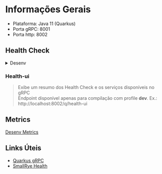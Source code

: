 # Informações Gerais

- Plataforma: Java 11 (Quarkus)
- Porta gRPC: 8001
- Porta http: 8002


## Health Check

<details><summary>Desenv</summary>

- [Desenv health](https://des-medicao-grpc-server.siconv.estaleiro.serpro.gov.br/health)
- [Desenv health/liveness](https://des-medicao-grpc-server.siconv.estaleiro.serpro.gov.br/health/live)
- [Desenv health/readiness](https://des-medicao-grpc-server.siconv.estaleiro.serpro.gov.br/health/ready)

</details>

### Health-ui

> Exibe um resumo dos Health Check e os serviços disponíveis no gRPC<br/>
> Endpoint disponível apenas para compilação com profile **dev**. Ex.: http://localhost:8002/q/health-ui

## Metrics

[Desenv Metrics](https://des-medicao-grpc-server.siconv.estaleiro.serpro.gov.br/metrics)


## Links Úteis

- [Quarkus gRPC](https://quarkus.io/guides/grpc)
- [SmallRye Health](https://quarkus.io/guides/smallrye-health)



